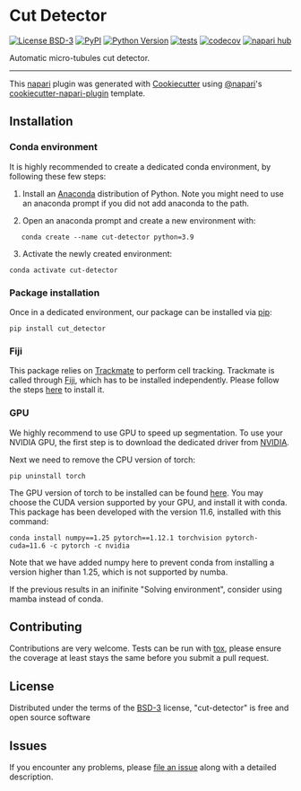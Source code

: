 # Cut Detector

[![License BSD-3](https://img.shields.io/pypi/l/cellpose-napari.svg?color=green)](https://github.com/15bonte/cut-detector/raw/master/LICENSE)
[![PyPI](https://img.shields.io/pypi/v/cut-detector.svg?color=green)](https://pypi.org/project/cut-detector)
[![Python Version](https://img.shields.io/pypi/pyversions/cut-detector.svg?color=green)](https://python.org)
[![tests](https://github.com/15bonte/cut-detector/workflows/tests/badge.svg)](https://github.com/15bonte/cut-detector/actions)
[![codecov](https://codecov.io/gh/15bonte/cut-detector/branch/main/graph/badge.svg)](https://codecov.io/gh/15bonte/cut-detector)
[![napari hub](https://img.shields.io/endpoint?url=https://api.napari-hub.org/shields/cut-detector)](https://napari-hub.org/plugins/cut-detector)

Automatic micro-tubules cut detector.

---

This [napari] plugin was generated with [Cookiecutter] using [@napari]'s [cookiecutter-napari-plugin] template.

<!--
Don't miss the full getting started guide to set up your new package:
https://github.com/napari/cookiecutter-napari-plugin#getting-started

and review the napari docs for plugin developers:
https://napari.org/stable/plugins/index.html
-->

## Installation

### Conda environment

It is highly recommended to create a dedicated conda environment, by following these few steps:

1. Install an [Anaconda] distribution of Python. Note you might need to use an anaconda prompt if you did not add anaconda to the path.

2. Open an anaconda prompt and create a new environment with:

```
   conda create --name cut-detector python=3.9
```

3. Activate the newly created environment:

```
conda activate cut-detector
```

### Package installation

Once in a dedicated environment, our package can be installed via [pip]:

```
pip install cut_detector
```

### Fiji

This package relies on [Trackmate] to perform cell tracking. Trackmate is called through [Fiji], which has to be installed independently. Please follow the steps [here] to install it.

### GPU

We highly recommend to use GPU to speed up segmentation. To use your NVIDIA GPU, the first step is to download the dedicated driver from [NVIDIA].

Next we need to remove the CPU version of torch:

```
pip uninstall torch
```

The GPU version of torch to be installed can be found [here](https://pytorch.org/get-started/locally/). You may choose the CUDA version supported by your GPU, and install it with conda. This package has been developed with the version 11.6, installed with this command:

```
conda install numpy==1.25 pytorch==1.12.1 torchvision pytorch-cuda=11.6 -c pytorch -c nvidia
```

Note that we have added numpy here to prevent conda from installing a version higher than 1.25, which is not supported by numba.

If the previous results in an inifinite "Solving environment", consider using mamba instead of conda.

## Contributing

Contributions are very welcome. Tests can be run with [tox], please ensure
the coverage at least stays the same before you submit a pull request.

## License

Distributed under the terms of the [BSD-3] license,
"cut-detector" is free and open source software

## Issues

If you encounter any problems, please [file an issue] along with a detailed description.

[napari]: https://github.com/napari/napari
[Cookiecutter]: https://github.com/audreyr/cookiecutter
[@napari]: https://github.com/napari
[MIT]: http://opensource.org/licenses/MIT
[BSD-3]: http://opensource.org/licenses/BSD-3-Clause
[GNU GPL v3.0]: http://www.gnu.org/licenses/gpl-3.0.txt
[GNU LGPL v3.0]: http://www.gnu.org/licenses/lgpl-3.0.txt
[Apache Software License 2.0]: http://www.apache.org/licenses/LICENSE-2.0
[Mozilla Public License 2.0]: https://www.mozilla.org/media/MPL/2.0/index.txt
[cookiecutter-napari-plugin]: https://github.com/napari/cookiecutter-napari-plugin
[file an issue]: https://github.com/15bonte/cut-detector/issues
[napari]: https://github.com/napari/napari
[tox]: https://tox.readthedocs.io/en/latest/
[pip]: https://pypi.org/project/pip/
[PyPI]: https://pypi.org/
[Anaconda]: (https://www.anaconda.com/products/distribution)
[Trackmate]: (https://imagej.net/plugins/trackmate/)
[Fiji]: (https://imagej.net/software/fiji/)
[here]: (https://imagej.net/software/fiji/downloads)
[NVIDIA]: (https://www.nvidia.com/Download/index.aspx?lang=en-us)
